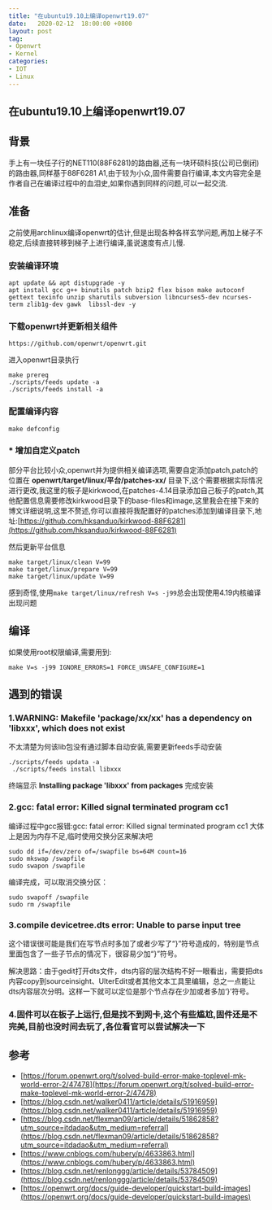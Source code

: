 ```yaml
---
title: "在ubuntu19.10上编译openwrt19.07"
date:   2020-02-12  18:00:00 +0800
layout: post
tag:
- Openwrt
- Kernel
categories:
- IOT
- Linux
---
```


在ubuntu19.10上编译openwrt19.07
------
## 背景
手上有一块任子行的NET110(88F6281)的路由器,还有一块环硕科技(公司已倒闭)的路由器,同样基于88F6281 A1,由于较为小众,固件需要自行编译,本文内容完全是作者自己在编译过程中的血泪史,如果你遇到同样的问题,可以一起交流.

## 准备
之前使用archlinux编译openwrt的估计,但是出现各种各样玄学问题,再加上梯子不稳定,后续直接转移到梯子上进行编译,虽说速度有点儿慢.

### 安装编译环境
```
apt update && apt distupgrade -y
apt install gcc g++ binutils patch bzip2 flex bison make autoconf gettext texinfo unzip sharutils subversion libncurses5-dev ncurses-term zlib1g-dev gawk  libssl-dev -y
```
### 下载openwrt并更新相关组件
```
https://github.com/openwrt/openwrt.git
```    
进入openwrt目录执行    
```
make prereq
./scripts/feeds update -a
./scripts/feeds install -a
```
### 配置编译内容
```
make defconfig
```
### * 增加自定义patch
部分平台比较小众,openwrt并为提供相关编译选项,需要自定添加patch,patch的位置在 **openwrt/target/linux/平台/patches-xx/** 目录下,这个需要根据实际情况进行更改,我这里的板子是kirkwood,在patches-4.14目录添加自己板子的patch,其他配置信息需要修改kirkwood目录下的base-files和image,这里我会在接下来的博文详细说明,这里不赘述,你可以直接将我配置好的patches添加到编译目录下,地址:[https://github.com/hksanduo/kirkwood-88F6281](https://github.com/hksanduo/kirkwood-88F6281)

然后更新平台信息
```
make target/linux/clean V=99
make target/linux/prepare V=99
make target/linux/update V=99
```

感到奇怪,使用```make target/linux/refresh V=s -j99```总会出现使用4.19内核编译出现问题

## 编译
如果使用root权限编译,需要用到:
```
make V=s -j99 IGNORE_ERRORS=1 FORCE_UNSAFE_CONFIGURE=1
```

## 遇到的错误
### 1.WARNING: Makefile 'package/xx/xx' has a dependency on 'libxxx', which does not exist
不太清楚为何该lib包没有通过脚本自动安装,需要更新feeds手动安装
```
./scripts/feeds updata -a
 ./scripts/feeds install libxxx
```
终端显示 **Installing package 'libxxx' from packages** 完成安装

### 2.gcc: fatal error: Killed signal terminated program cc1
编译过程中gcc报错:gcc: fatal error: Killed signal terminated program cc1
大体上是因为内存不足,临时使用交换分区来解决吧
```
sudo dd if=/dev/zero of=/swapfile bs=64M count=16
sudo mkswap /swapfile
sudo swapon /swapfile
```
编译完成，可以取消交换分区：
```
sudo swapoff /swapfile
sudo rm /swapfile
```

### 3.compile devicetree.dts error: Unable to parse input tree
这个错误很可能是我们在写节点时多加了或者少写了“}”符号造成的，特别是节点里面包含了一些子节点的情况下，很容易少加“}”符号。

解决思路：由于gedit打开dts文件，dts内容的层次结构不好一眼看出，需要把dts内容copy到sourceinsight、UlterEdit或者其他文本工具里编辑，总之一点能让dts内容层次分明。这样一下就可以定位是那个节点存在少加或者多加‘}’符号。

### 4.固件可以在板子上运行,但是找不到网卡,这个有些尴尬,固件还是不完美,目前也没时间去玩了,各位看官可以尝试解决一下


## 参考
* [https://forum.openwrt.org/t/solved-build-error-make-toplevel-mk-world-error-2/47478](https://forum.openwrt.org/t/solved-build-error-make-toplevel-mk-world-error-2/47478)
* [https://blog.csdn.net/walker0411/article/details/51916959](https://blog.csdn.net/walker0411/article/details/51916959)
* [https://blog.csdn.net/flexman09/article/details/51862858?utm_source=itdadao&utm_medium=referral](https://blog.csdn.net/flexman09/article/details/51862858?utm_source=itdadao&utm_medium=referral)
* [https://www.cnblogs.com/hubery/p/4633863.html](https://www.cnblogs.com/hubery/p/4633863.html)
* [https://blog.csdn.net/renlonggg/article/details/53784509](https://blog.csdn.net/renlonggg/article/details/53784509)
* [https://openwrt.org/docs/guide-developer/quickstart-build-images](https://openwrt.org/docs/guide-developer/quickstart-build-images)
